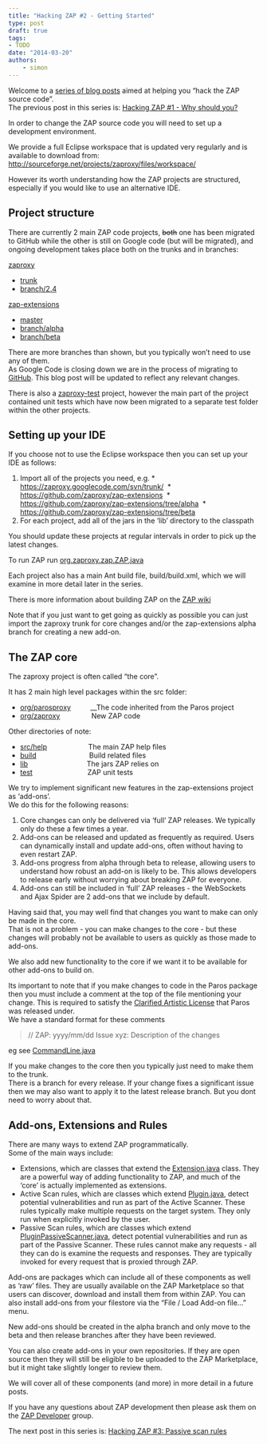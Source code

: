 ```yaml
---
title: "Hacking ZAP #2 - Getting Started"
type: post
draft: true
tags:
- TODO
date: "2014-03-20"
authors:
    - simon
---
```

Welcome to a [series of blog posts](http://code.google.com/p/zaproxy/wiki/Development?ts=1394453042&updated=Development#Hacking_ZAP) aimed at
helping you “hack the ZAP source code”.  
The previous post in this series is: [Hacking ZAP #1 - Why should you?](/blog/2014-03-10-hacking-zap-1-why-should-you/)  
  
In order to change the ZAP source code you will need to set up a development environment.  
  
We provide a full Eclipse workspace that is updated very regularly and is available to download from:
<http://sourceforge.net/projects/zaproxy/files/workspace/>  
  
However its worth understanding how the ZAP projects are structured, especially if you would like to use an alternative IDE.  

##  Project structure

  
There are currently 2 main ZAP code projects, ~~both~~ one has been migrated to GitHub while the other is still on Google code (but will be
migrated), and ongoing development takes place both on the trunks and in branches:  
  
[zaproxy](http://code.google.com/p/zaproxy/)  

  * [trunk](http://code.google.com/p/zaproxy/source/browse/#svn%2Ftrunk)
  * [branch/2.4](http://code.google.com/p/zaproxy/source/browse/#svn%2Fbranches%2F2.4)

[zap-extensions](https://github.com/zaproxy/zap-extensions)  

  * [master](https://github.com/zaproxy/zap-extensions)
  * [branch/alpha](https://github.com/zaproxy/zap-extensions/tree/alpha)
  * [branch/beta](https://github.com/zaproxy/zap-extensions/tree/beta)

There are more branches than shown, but you typically won’t need to use any of them.  
As Google Code is closing down we are in the process of migrating to [GitHub](https://github.com/). This blog post will be updated to reflect
any relevant changes.  
  
There is also a [zaproxy-test](https://github.com/zaproxy/zaproxy-test) project, however the main part of the project contained unit tests which
have now been migrated to a separate test folder within the other projects.

##  Setting up your IDE

If you choose not to use the Eclipse workspace then you can set up your IDE as follows:  

  1. Import all of the projects you need, e.g.
    * <https://zaproxy.googlecode.com/svn/trunk/> 
    * <https://github.com/zaproxy/zap-extensions> 
    * <https://github.com/zaproxy/zap-extensions/tree/alpha> 
    * <https://github.com/zaproxy/zap-extensions/tree/beta> 
  2. For each project, add all of the jars in the ‘lib’ directory to the classpath 

You should update these projects at regular intervals in order to pick up the latest changes.  
  
To run ZAP run [org.zaproxy.zap.ZAP.java](http://code.google.com/p/zaproxy/source/browse/trunk/src/org/zaproxy/zap/ZAP.java)  
  
Each project also has a main Ant build file, build/build.xml, which we will examine in more detail later in the series.  
  
There is more information about building ZAP on the [ZAP wiki](http://code.google.com/p/zaproxy/wiki/Building)  
  
Note that if you just want to get going as quickly as possible you can just import the zaproxy trunk for core changes and/or the zap-extensions
alpha branch for creating a new add-on.

##

##  The ZAP core

The zaproxy project is often called “the core”.  
  
It has 2 main high level packages within the src folder:  

  * [org/parosproxy](http://code.google.com/p/zaproxy/source/browse/trunk/src/#src%2Forg%2Fparosproxy)          __The code inherited from the Paros project
  * [org/zaproxy](http://code.google.com/p/zaproxy/source/browse/trunk/src/#src%2Forg%2Fzaproxy)                New ZAP code

Other directories of note:  

  * [src/help](http://code.google.com/p/zaproxy/source/browse/trunk/src/#src%2Fhelp)                     The main ZAP help files
  * [build](http://code.google.com/p/zaproxy/source/browse/trunk/#trunk%2Fbuild)                           Build related files
  * [lib](http://code.google.com/p/zaproxy/source/browse/trunk/#trunk%2Flib)                              The jars ZAP relies on
  * [test](http://code.google.com/p/zaproxy/source/browse/trunk/#trunk%2Ftest)                            ZAP unit tests

  
We try to implement significant new features in the zap-extensions project as ‘add-ons’.  
We do this for the following reasons:  

  1. Core changes can only be delivered via ‘full’ ZAP releases. We typically only do these a few times a year.
  2. Add-ons can be released and updated as frequently as required. Users can dynamically install and update add-ons, often without having to even restart ZAP.
  3. Add-ons progress from alpha through beta to release, allowing users to understand how robust an add-on is likely to be. This allows developers to release early without worrying about breaking ZAP for everyone.
  4. Add-ons can still be included in ‘full’ ZAP releases - the WebSockets and Ajax Spider are 2 add-ons that we include by default.

  
Having said that, you may well find that changes you want to make can only be made in the core.  
That is not a problem - you can make changes to the core - but these changes will probably not be available to users as quickly as those made to
add-ons.  
  
We also add new functionality to the core if we want it to be available for other add-ons to build on.  
  
Its important to note that if you make changes to code in the Paros package then you must include a comment at the top of the file mentioning
your change. This is required to satisfy the [Clarified Artistic
License](http://paros.cvs.sourceforge.net/viewvc/paros/parosng/src/license/TheClarifiedArtisticLicense.htm?revision=1.1) that Paros was released
under.  
We have a standard format for these comments  

> // ZAP: yyyy/mm/dd Issue xyz: Description of the changes

eg see [CommandLine.java](http://code.google.com/p/zaproxy/source/browse/trunk/src/org/parosproxy/paros/CommandLine.java#21)  
  
If you make changes to the core then you typically just need to make them to the trunk.  
There is a branch for every release. If your change fixes a significant issue then we may also want to apply it to the latest release branch.
But you dont need to worry about that.  

##  Add-ons, Extensions and Rules

There are many ways to extend ZAP programmatically.  
Some of the main ways include:  

  * Extensions, which are classes that extend the [Extension.java](http://code.google.com/p/zaproxy/source/browse/trunk/src/org/parosproxy/paros/extension/Extension.java) class. They are a powerful way of adding functionality to ZAP, and much of the ‘core’ is actually implemented as extensions.
  * Active Scan rules, which are classes which extend [Plugin.java](http://code.google.com/p/zaproxy/source/browse/trunk/src/org/parosproxy/paros/core/scanner/Plugin.java), detect potential vulnerabilities and run as part of the Active Scanner. These rules typically make multiple requests on the target system. They only run when explicitly invoked by the user.
  * Passive Scan rules, which are classes which extend [PluginPassiveScanner.java](http://code.google.com/p/zaproxy/source/browse/trunk/src/org/zaproxy/zap/extension/pscan/PluginPassiveScanner.java), detect potential vulnerabilities and run as part of the Passive Scanner. These rules cannot make any requests - all they can do is examine the requests and responses. They are typically invoked for every request that is proxied through ZAP.

Add-ons are packages which can include all of these components as well as ‘raw’ files. They are usually available on the ZAP Marketplace so that
users can discover, download and install them from within ZAP. You can also install add-ons from your filestore via the “File / Load Add-on
file…” menu.  
  
New add-ons should be created in the alpha branch and only move to the beta and then release branches after they have been reviewed.  
  
You can also create add-ons in your own repositories. If they are open source then they will still be eligible to be uploaded to the ZAP
Marketplace, but it might take slightly longer to review them.  
  
We will cover all of these components (and more) in more detail in a future posts.  
  
If you have any questions about ZAP development then please ask them on the [ZAP Developer](http://groups.google.com/group/zaproxy-develop)
group.  
  
The next post in this series is: [Hacking ZAP #3: Passive scan rules](/blog/2014-04-03-hacking-zap-3-passive-scan-rules/)


